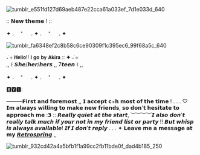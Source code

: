 ![tumblr_e551fd127d69aeb487e22cca61a033ef_7d1e033d_640](https://github.com/OceansBlessing/OceansBlessing/assets/173688831/fd82116c-109e-4871-b868-6413dab7ab34)

  ::      𝗡𝗲𝘄 𝘁𝗵𝗲𝗺𝗲 !    ::

✦ . 　⁺ 　 . ✦ . 　⁺ 　 . ✦

![tumblr_fa6348ef2c8b58c6ce90309f1c395ec6_99f68a5c_640](https://github.com/OceansBlessing/OceansBlessing/assets/173688831/bf2152cd-2b9c-4b8c-b612-883acd46d0ce)

˖ ࣪⊹ 𝗛𝗲𝗹𝗹𝗼!! 𝗜 𝗴𝗼 𝗯𝘆 𝗔𝗸𝗶𝗿𝗮 :: ✦ ˖ ࣪⊹  
   ,, ꒰ 𝙎𝙝𝙚/𝙝𝙚𝙧/𝙝𝙚𝙧𝙨 ,, 7𝙩𝙚𝙚𝙣 ꒱ ,,

✦ . 　⁺ 　 . ✦ . 　⁺ 　 . ✦

🅱🆈🅸:

———𝗙𝗶𝗿𝘀𝘁 𝗮𝗻𝗱 𝗳𝗼𝗿𝗲𝗺𝗼𝘀𝘁 ,, 𝗜 𝗮𝗰𝗰𝗲𝗽𝘁 𝗰+𝗵 𝗺𝗼𝘀𝘁 𝗼𝗳 𝘁𝗵𝗲 𝘁𝗶𝗺𝗲 ! . . . ♡ 𝗜𝗺 𝗮𝗹𝘄𝗮𝘆𝘀 𝘄𝗶𝗹𝗹𝗶𝗻𝗴 𝘁𝗼 𝗺𝗮𝗸𝗲 𝗻𝗲𝘄 𝗳𝗿𝗶𝗲𝗻𝗱𝘀, 𝘀𝗼 𝗱𝗼𝗻'𝘁 𝗵𝗲𝘀𝗶𝘁𝗮𝘁𝗲 𝘁𝗼 𝗮𝗽𝗽𝗿𝗼𝗮𝗰𝗵 𝗺𝗲 :𝟯 :: 𝙍𝙚𝙖𝙡𝙡𝙮 𝙦𝙪𝙞𝙚𝙩 𝙖𝙩 𝙩𝙝𝙚 𝙨𝙩𝙖𝙧𝙩, ︶︶︶︶𝙄 𝙖𝙡𝙨𝙤 𝙙𝙤𝙣'𝙩 𝙧𝙚𝙖𝙡𝙡𝙮 𝙩𝙖𝙡𝙠 𝙢𝙪𝙘𝙝 𝙞𝙛 𝙮𝙤𝙪𝙧 𝙣𝙤𝙩 𝙞𝙣 𝙢𝙮 𝙛𝙧𝙞𝙚𝙣𝙙 𝙡𝙞𝙨𝙩 𝙤𝙧 𝙥𝙖𝙧𝙩𝙮 !! 𝘽𝙪𝙩 𝙬𝙝𝙞𝙨𝙥 𝙞𝙨 𝙖𝙡𝙬𝙖𝙮𝙨 𝙖𝙫𝙖𝙞𝙡𝙖𝙗𝙡𝙚! 𝙄𝙛 𝙄 𝙙𝙤𝙣'𝙩 𝙧𝙚𝙥𝙡𝙮 . . . ✦  𝗟𝗲𝗮𝘃𝗲 𝗺𝗲 𝗮 𝗺𝗲𝘀𝘀𝗮𝗴𝗲 𝗮𝘁 𝗺𝘆 [𝙍𝙚𝙩𝙧𝙤𝙨𝙥𝙧𝙞𝙣𝙜](https://retrospring.net/@wintresr) ,, 


![tumblr_932cd42a4a5bfb1f1a99cc2fb11bde0f_dad4b185_250](https://github.com/OceansBlessing/OceansBlessing/assets/173688831/b2f1d635-aea9-4ac2-be21-92bc8fc08fe0)



